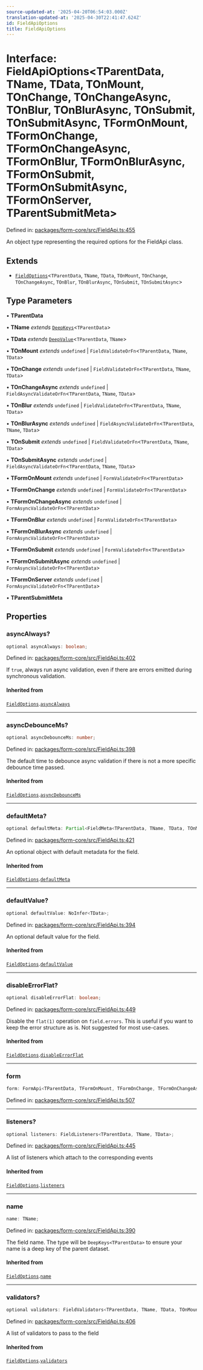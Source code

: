```yaml
---
source-updated-at: '2025-04-20T06:54:03.000Z'
translation-updated-at: '2025-04-30T22:41:47.624Z'
id: FieldApiOptions
title: FieldApiOptions
---
```


<!-- DO NOT EDIT: this page is autogenerated from the type comments -->

# Interface: FieldApiOptions\<TParentData, TName, TData, TOnMount, TOnChange, TOnChangeAsync, TOnBlur, TOnBlurAsync, TOnSubmit, TOnSubmitAsync, TFormOnMount, TFormOnChange, TFormOnChangeAsync, TFormOnBlur, TFormOnBlurAsync, TFormOnSubmit, TFormOnSubmitAsync, TFormOnServer, TParentSubmitMeta\>

Defined in: [packages/form-core/src/FieldApi.ts:455](https://github.com/TanStack/form/blob/main/packages/form-core/src/FieldApi.ts#L455)

An object type representing the required options for the FieldApi class.

## Extends

- [`FieldOptions`](fieldoptions.md)\<`TParentData`, `TName`, `TData`, `TOnMount`, `TOnChange`, `TOnChangeAsync`, `TOnBlur`, `TOnBlurAsync`, `TOnSubmit`, `TOnSubmitAsync`\>

## Type Parameters

• **TParentData**

• **TName** *extends* [`DeepKeys`](../type-aliases/deepkeys.md)\<`TParentData`\>

• **TData** *extends* [`DeepValue`](../type-aliases/deepvalue.md)\<`TParentData`, `TName`\>

• **TOnMount** *extends* `undefined` \| `FieldValidateOrFn`\<`TParentData`, `TName`, `TData`\>

• **TOnChange** *extends* `undefined` \| `FieldValidateOrFn`\<`TParentData`, `TName`, `TData`\>

• **TOnChangeAsync** *extends* `undefined` \| `FieldAsyncValidateOrFn`\<`TParentData`, `TName`, `TData`\>

• **TOnBlur** *extends* `undefined` \| `FieldValidateOrFn`\<`TParentData`, `TName`, `TData`\>

• **TOnBlurAsync** *extends* `undefined` \| `FieldAsyncValidateOrFn`\<`TParentData`, `TName`, `TData`\>

• **TOnSubmit** *extends* `undefined` \| `FieldValidateOrFn`\<`TParentData`, `TName`, `TData`\>

• **TOnSubmitAsync** *extends* `undefined` \| `FieldAsyncValidateOrFn`\<`TParentData`, `TName`, `TData`\>

• **TFormOnMount** *extends* `undefined` \| `FormValidateOrFn`\<`TParentData`\>

• **TFormOnChange** *extends* `undefined` \| `FormValidateOrFn`\<`TParentData`\>

• **TFormOnChangeAsync** *extends* `undefined` \| `FormAsyncValidateOrFn`\<`TParentData`\>

• **TFormOnBlur** *extends* `undefined` \| `FormValidateOrFn`\<`TParentData`\>

• **TFormOnBlurAsync** *extends* `undefined` \| `FormAsyncValidateOrFn`\<`TParentData`\>

• **TFormOnSubmit** *extends* `undefined` \| `FormValidateOrFn`\<`TParentData`\>

• **TFormOnSubmitAsync** *extends* `undefined` \| `FormAsyncValidateOrFn`\<`TParentData`\>

• **TFormOnServer** *extends* `undefined` \| `FormAsyncValidateOrFn`\<`TParentData`\>

• **TParentSubmitMeta**

## Properties

### asyncAlways?

```ts
optional asyncAlways: boolean;
```

Defined in: [packages/form-core/src/FieldApi.ts:402](https://github.com/TanStack/form/blob/main/packages/form-core/src/FieldApi.ts#L402)

If `true`, always run async validation, even if there are errors emitted during synchronous validation.

#### Inherited from

[`FieldOptions`](fieldoptions.md).[`asyncAlways`](FieldOptions.md#asyncalways)

***

### asyncDebounceMs?

```ts
optional asyncDebounceMs: number;
```

Defined in: [packages/form-core/src/FieldApi.ts:398](https://github.com/TanStack/form/blob/main/packages/form-core/src/FieldApi.ts#L398)

The default time to debounce async validation if there is not a more specific debounce time passed.

#### Inherited from

[`FieldOptions`](fieldoptions.md).[`asyncDebounceMs`](FieldOptions.md#asyncdebouncems)

***

### defaultMeta?

```ts
optional defaultMeta: Partial<FieldMeta<TParentData, TName, TData, TOnMount, TOnChange, TOnChangeAsync, TOnBlur, TOnBlurAsync, TOnSubmit, TOnSubmitAsync, any, any, any, any, any, any, any>>;
```

Defined in: [packages/form-core/src/FieldApi.ts:421](https://github.com/TanStack/form/blob/main/packages/form-core/src/FieldApi.ts#L421)

An optional object with default metadata for the field.

#### Inherited from

[`FieldOptions`](fieldoptions.md).[`defaultMeta`](FieldOptions.md#defaultmeta)

***

### defaultValue?

```ts
optional defaultValue: NoInfer<TData>;
```

Defined in: [packages/form-core/src/FieldApi.ts:394](https://github.com/TanStack/form/blob/main/packages/form-core/src/FieldApi.ts#L394)

An optional default value for the field.

#### Inherited from

[`FieldOptions`](fieldoptions.md).[`defaultValue`](FieldOptions.md#defaultvalue)

***

### disableErrorFlat?

```ts
optional disableErrorFlat: boolean;
```

Defined in: [packages/form-core/src/FieldApi.ts:449](https://github.com/TanStack/form/blob/main/packages/form-core/src/FieldApi.ts#L449)

Disable the `flat(1)` operation on `field.errors`. This is useful if you want to keep the error structure as is. Not suggested for most use-cases.

#### Inherited from

[`FieldOptions`](fieldoptions.md).[`disableErrorFlat`](FieldOptions.md#disableerrorflat)

***

### form

```ts
form: FormApi<TParentData, TFormOnMount, TFormOnChange, TFormOnChangeAsync, TFormOnBlur, TFormOnBlurAsync, TFormOnSubmit, TFormOnSubmitAsync, TFormOnServer, TParentSubmitMeta>;
```

Defined in: [packages/form-core/src/FieldApi.ts:507](https://github.com/TanStack/form/blob/main/packages/form-core/src/FieldApi.ts#L507)

***

### listeners?

```ts
optional listeners: FieldListeners<TParentData, TName, TData>;
```

Defined in: [packages/form-core/src/FieldApi.ts:445](https://github.com/TanStack/form/blob/main/packages/form-core/src/FieldApi.ts#L445)

A list of listeners which attach to the corresponding events

#### Inherited from

[`FieldOptions`](fieldoptions.md).[`listeners`](FieldOptions.md#listeners)

***

### name

```ts
name: TName;
```

Defined in: [packages/form-core/src/FieldApi.ts:390](https://github.com/TanStack/form/blob/main/packages/form-core/src/FieldApi.ts#L390)

The field name. The type will be `DeepKeys<TParentData>` to ensure your name is a deep key of the parent dataset.

#### Inherited from

[`FieldOptions`](fieldoptions.md).[`name`](FieldOptions.md#name)

***

### validators?

```ts
optional validators: FieldValidators<TParentData, TName, TData, TOnMount, TOnChange, TOnChangeAsync, TOnBlur, TOnBlurAsync, TOnSubmit, TOnSubmitAsync>;
```

Defined in: [packages/form-core/src/FieldApi.ts:406](https://github.com/TanStack/form/blob/main/packages/form-core/src/FieldApi.ts#L406)

A list of validators to pass to the field

#### Inherited from

[`FieldOptions`](fieldoptions.md).[`validators`](FieldOptions.md#validators)
